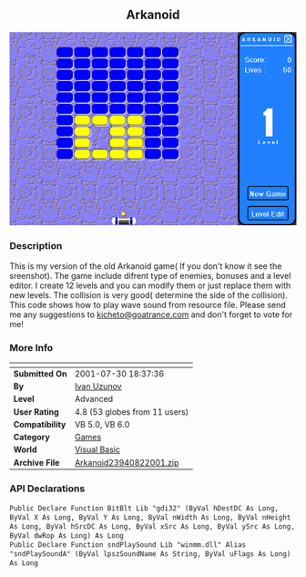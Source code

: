 ﻿<div align="center">

## Arkanoid

<img src="PIC20018233851590.gif">
</div>

### Description

This is my version of the old Arkanoid game( If you don't know it see the sreenshot). The game include difrent type of enemies, bonuses and a level editor. I create 12 levels and you can modify them or just replace them with new levels. The collision is very good( determine the side of the collision). This code shows how to play wave sound from resource file. Please send me any suggestions to kicheto@goatrance.com and don't forget to vote for me!
 
### More Info
 


<span>             |<span>
---                |---
**Submitted On**   |2001-07-30 18:37:36
**By**             |[Ivan Uzunov](https://github.com/Planet-Source-Code/PSCIndex/blob/master/ByAuthor/ivan-uzunov.md)
**Level**          |Advanced
**User Rating**    |4.8 (53 globes from 11 users)
**Compatibility**  |VB 5\.0, VB 6\.0
**Category**       |[Games](https://github.com/Planet-Source-Code/PSCIndex/blob/master/ByCategory/games__1-38.md)
**World**          |[Visual Basic](https://github.com/Planet-Source-Code/PSCIndex/blob/master/ByWorld/visual-basic.md)
**Archive File**   |[Arkanoid23940822001\.zip](https://github.com/Planet-Source-Code/ivan-uzunov-arkanoid__1-25767/archive/master.zip)

### API Declarations

```
Public Declare Function BitBlt Lib "gdi32" (ByVal hDestDC As Long, ByVal X As Long, ByVal Y As Long, ByVal nWidth As Long, ByVal nHeight As Long, ByVal hSrcDC As Long, ByVal xSrc As Long, ByVal ySrc As Long, ByVal dwRop As Long) As Long
Public Declare Function sndPlaySound Lib "winmm.dll" Alias "sndPlaySoundA" (ByVal lpszSoundName As String, ByVal uFlags As Long) As Long
```





